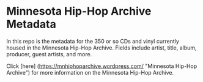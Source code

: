 # Minnesota Hip-Hop Archive Metadata

In this repo is the metadata for the 350 or so CDs and vinyl currently housed in the Minnesota Hip-Hop Archive. Fields include artist, title, album, producer, guest artists, and more.

Click [here] (https://mnhiphoparchive.wordpress.com/ "Minnesota Hip-Hop Archive") for more information on the Minnesota Hip-Hop Archive.

